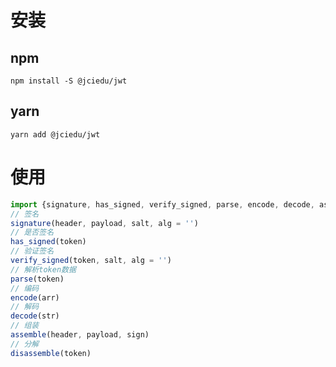 # 安装

## npm

```shell script
npm install -S @jciedu/jwt
```

## yarn

```shell script
yarn add @jciedu/jwt
```

# 使用

```js
import {signature, has_signed, verify_signed, parse, encode, decode, assemble, disassemble} from '@jciedu/jwt'
// 签名
signature(header, payload, salt, alg = '')
// 是否签名
has_signed(token)
// 验证签名
verify_signed(token, salt, alg = '')
// 解析token数据
parse(token)
// 编码
encode(arr)
// 解码
decode(str)
// 组装
assemble(header, payload, sign)
// 分解
disassemble(token)

```
